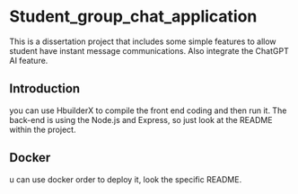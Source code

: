 #   Student_group_chat_application
This is a dissertation project that includes some simple features to allow student have instant message communications. Also integrate the ChatGPT AI feature.
## Introduction
you can use HbuilderX to compile the front end coding and then run it. The back-end is using the Node.js and Express, so just look at the README within the project.
## Docker
u can use docker order to deploy it, look the specific README.

